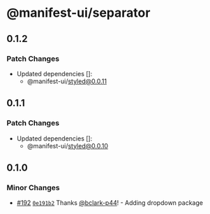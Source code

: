 # @manifest-ui/separator

## 0.1.2

### Patch Changes

- Updated dependencies []:
  - @manifest-ui/styled@0.0.11

## 0.1.1

### Patch Changes

- Updated dependencies []:
  - @manifest-ui/styled@0.0.10

## 0.1.0

### Minor Changes

- [#192](https://github.com/project44/manifest-ui/pull/192)
  [`0e191b2`](https://github.com/project44/manifest-ui/commit/0e191b2e173c1653ac0b5a70b18b6ecf99ded59d)
  Thanks [@bclark-p44](https://github.com/bclark-p44)! - Adding dropdown package
